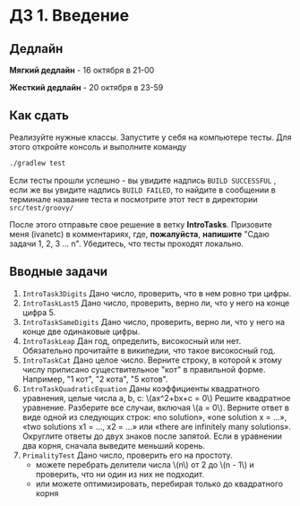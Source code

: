 # ДЗ 1. Введение
## Дедлайн
**Мягкий дедлайн** - 16 октября в 21-00

**Жесткий дедлайн** - 20 октября в 23-59
## Как сдать
Реализуйте нужные классы. Запустите у себя на компьютере тесты. Для этого откройте консоль и выполните команду
```bash
./gradlew test
```

Если тесты прошли успешно - вы увидите надпись `BUILD SUCCESSFUL` , если же вы увидите надпись `BUILD FAILED`, то найдите в сообщении в терминале название теста и посмотрите этот тест в директории `src/test/groovy/`

После этого отправьте свое решение в ветку **IntroTasks**. Призовите меня (ivanetc) в комментариях, где, **пожалуйста**, **напишите** "Cдаю задачи 1, 2, 3 ... n".
Убедитесь, что тесты проходят локально.

## Вводные задачи

1. `IntroTask3Digits` Дано число, проверить, что в нем ровно три цифры.
2. `IntroTaskLast5` Дано число, проверить, верно ли, что у него на конце цифра 5.
3. `IntroTaskSameDigits` Дано число, проверить, верно ли, что у него на конце две одинаковые цифры.
4. `IntroTaskLeap` Дан год, определить, високосный или нет. Обязательно прочитайте в википедии, что такое високосный год.
5. `IntroTaskCat` Дано целое число. Верните строку, в которой к этому числу приписано существительное "кот"
   в правильной форме. Например, "1 кот", "2 кота", "5 котов".
6. `IntroTaskQuadraticEquation` Даны коэффициенты квадратного уравнения, целые числа a, b, c: \\(ax^2+bx+c = 0\\) Решите квадратное уравнение.
   Разберите все случаи, включая \\(a = 0\\). Верните ответ в виде одной из следующих строк: «no solution», «one solution x = ...»,
   «two solutions x1 = ..., x2 = ...» или «there are infinitely many solutions». Округлите ответы до двух знаков после запятой.
   Если в уравнении два корня, сначала выведите меньший корень.
7. `PrimalityTest` Дано число, проверить его на простоту.
    * можете перебрать делители числа \\(n\\) от 2 до \\(n - 1\\) и проверить, что ни один из них не подходит.
    * или можете оптимизировать, перебирая только до квадратного корня